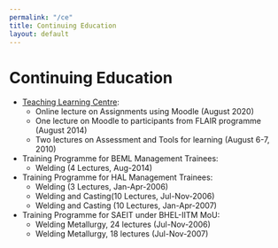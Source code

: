 ```yaml
---
permalink: "/ce"
title: Continuing Education
layout: default
---
```

# Continuing Education 
  * [Teaching Learning Centre](http://tlc.iitm.ac.in/):
    * Online lecture on Assignments using Moodle (August 2020)
    * One lecture on Moodle to participants from FLAIR programme (August 2014)
    * Two lectures on Assessment and Tools for learning (August 6-7, 2010)
  * Training Programme for BEML Management Trainees:
    * Welding (4 Lectures, Aug-2014)
  * Training Programme for HAL Management Trainees: 
    * Welding (3 Lectures, Jan-Apr-2006)
    * Welding and Casting(10 Lectures, Jul-Nov-2006)
    * Welding and Casting (10 Lectures, Jan-Apr-2007)
  * Training Programme for SAEIT under BHEL-IITM MoU: 
    * Welding Metallurgy, 24 lectures (Jul-Nov-2006) 
    * Welding Metallurgy, 18 lectures (Jul-Nov-2007)
